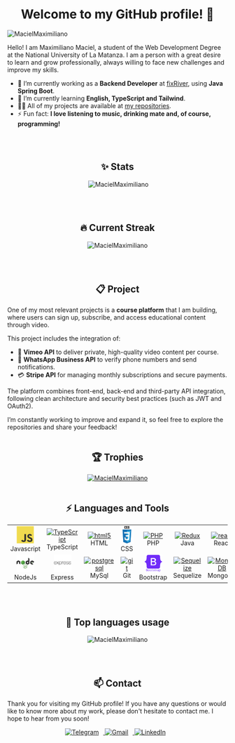 <h1 align="center">Welcome to my GitHub profile! 👋</h1>  
  
<p align="left"> <img src="https://komarev.com/ghpvc/?username=MacielMaximiliano&label=Profile%20views&color=0e75b6&style=flat" alt="MacielMaximiliano" /> </p>

Hello! I am Maximiliano Maciel, a student of the Web Development Degree at the National University of La Matanza. I am a person with a great desire to learn and grow professionally, always willing to face new challenges and improve my skills.

- 🔭 I’m currently working as a **Backend Developer** at [fixRiver](https://fixriver.com), using **Java Spring Boot**.
- 🌱 I’m currently learning **English, TypeScript and Tailwind**.
- 👨‍💻 All of my projects are available at [my repositories](https://github.com/MacielMaximiliano?tab=repositories).
- ⚡ Fun fact: **I love listening to music, drinking mate and, of course, programming!**

<br>
<br>
<h2 align="center">✨ Stats</h2>
<p align="center">&nbsp;<img align="center" src="https://github-readme-stats.vercel.app/api?username=MacielMaximiliano&show_icons=true&locale=en&v=1.0.1" alt="MacielMaximiliano" /></p>
<br>
<br>

<h2 align="center">🔥 Current Streak</h2>
<p align="center"><img align="center" src="https://github-readme-streak-stats.herokuapp.com/?user=MacielMaximiliano&" alt="MacielMaximiliano" /></p>
<br>
<br>

<h2 align="center">📋 Project</h2>

One of my most relevant projects is a **course platform** that I am building, where users can sign up, subscribe, and access educational content through video.

This project includes the integration of:

- 🎥 **Vimeo API** to deliver private, high-quality video content per course.
- 💬 **WhatsApp Business API** to verify phone numbers and send notifications.
- 💳 **Stripe API** for managing monthly subscriptions and secure payments.

The platform combines front-end, back-end and third-party API integration, following clean architecture and security best practices (such as JWT and OAuth2).

I’m constantly working to improve and expand it, so feel free to explore the repositories and share your feedback!
<br>
<br>
<h2 align="center">🏆 Trophies</h2>
<p align="center"> <a href="https://github.com/ryo-ma/github-profile-trophy"><img src="https://github-profile-trophy.vercel.app/?username=MacielMaximiliano" alt="MacielMaximiliano " /></a> 
<br>
<br>

<h2 align="center">⚡ Languages and Tools</h2>
<table align="center" >
  <tr>
    <td align="center" width="96"> 
    <a href="https://developer.mozilla.org/en-US/docs/Web/JavaScript" target="_blank"> <img src="https://raw.githubusercontent.com/devicons/devicon/master/icons/javascript/javascript-original.svg" alt="JavaScript" width="40" height="40"/> </a>
    <br>Javascript
    </td>
    <td align="center" width="96"> 
    <a href="https://www.typescriptlang.org/" target="_blank"> <img src="https://www.vectorlogo.zone/logos/typescriptlang/typescriptlang-icon.svg" alt="TypeScript" width="40" height="40"/> </a>
    <br>TypeScript
    </td>
    <td align="center" width="96"> 
<a href="https://www.w3.org/html/" target="_blank"> <img src="https://www.vectorlogo.zone/logos/w3_html5/w3_html5-icon.svg" alt="html5" width="40" height="40"/> </a>
<br>HTML
    </td>
    <td align="center" width="96"> 
<a href="https://www.w3schools.com/css/" target="_blank"> <img src="https://raw.githubusercontent.com/devicons/devicon/master/icons/css3/css3-original-wordmark.svg" alt="css3" width="40" height="40"/> </a> 
<br>CSS
    </td>
    <td align="center" width="96"> 
<a href="https://www.php.net/" target="_blank"> <img src="https://www.vectorlogo.zone/logos/php/php-horizontal.svg" alt="PHP" width="40" height="40"/> </a>
<br>PHP
    </td>
    <td align="center" width="96"> 
<a href="https://www.java.com/es/" target="_blank"> <img src="https://www.vectorlogo.zone/logos/java/java-vertical.svg" alt="Redux" width="40" height="40"/> </a>
<br>Java
    </td>
    <td align="center" width="96"> 
<a href="https://reactjs.org/" target="_blank"> <img src="https://www.vectorlogo.zone/logos/reactjs/reactjs-icon.svg" alt="react" width="40" height="40"/> </a> 
<br>React
    </td>
  </tr>
  <tr>
    <td align="center" width="96">  <a href="https://nodejs.dev/en/" target="_blank"> <img src="https://raw.githubusercontent.com/devicons/devicon/master/icons/nodejs/nodejs-original-wordmark.svg" alt="Linux" width="40" height="40"/> </a>
<br>NodeJs
    </td>
    <td align="center" width="96"> 
<a href="https://expressjs.com/en/5x/api.html" target="_blank"> <img src="https://raw.githubusercontent.com/devicons/devicon/master/icons/express/express-original-wordmark.svg" alt="express" height="40"/> </a>
<br>Express
    </td>
     <td align="center" width="96">  
<a href="https://www.mysql.com/" target="_blank"> <img src="https://www.vectorlogo.zone/logos/mysql/mysql-horizontal.svg" alt="postgresql" width="40" height="40"/> </a>
<br>MySql
    </td>
    <td align="center" width="96">  
<a href="https://git-scm.com/" target="_blank"> <img src="https://www.vectorlogo.zone/logos/git-scm/git-scm-icon.svg" alt="git" width="40" height="40"/> </a>
<br>Git
</td>
    <td align="center" width="96"> 
    <a href="https://getbootstrap.com" target="_blank" rel=" noreferrer"> <img src="https://raw.githubusercontent.com/devicons/devicon/master/icons/bootstrap/bootstrap-plain-wordmark.svg" alt="bootstrap" width="40" height="40 "/> </a>  
    <br>Bootstrap
    </td>
  <td align="center" width="96">
  <a href="https://sequelize.org/" target="_blank" rel="noreferrer"> <img src="https://www.vectorlogo.zone/logos/sequelizejs/sequelizejs-icon.svg" alt="Sequelize" width="40" height="40"/> </a> 
<br>Sequelize
  </td>
      <td align="center" width="96">
  <a href="https://www.mongodb.com/es" target="_blank" rel="noreferrer"> <img src="https://www.vectorlogo.zone/logos/mongodb/mongodb-icon.svg" alt="MongoDB" width="40" height="40"/> </a> 
<br>MongoDB
  </td>
</table>

<br>
<br>
<h2 align="center">📓 Top languages usage</h2>
<p align="center"><img src="https://github-readme-stats.vercel.app/api/top-langs?username=MacielMaximiliano&show_icons=true&locale=en&layout=compact&v=1.0.3" alt="MacielMaximiliano" /></p>
<br>
<br>

<h2 align="center">📫 Contact</h2>

Thank you for visiting my GitHub profile! If you have any questions or would like to know more about my work, please don't hesitate to contact me. I hope to hear from you soon!

<p align="center">
  <a href="https://t.me/MaximilianoGMaciel">
    <img alt="Telegram" width="22px" src="https://www.vectorlogo.zone/logos/telegram/telegram-icon.svg" style="margin-right: 10px;"/>
  </a>
  <a href="mailto:maxishu60@gmail.com">
    <img alt="Gmail" width="22px" src="https://www.vectorlogo.zone/logos/gmail/gmail-icon.svg" style="margin-right: 10px;"/>
  </a>
  <a href="https://www.linkedin.com/in/maximiliano-maciel-7761b1234/">
    <img alt="LinkedIn" width="22px" src="https://raw.githubusercontent.com/rahuldkjain/github-profile-readme-generator/master/src/images/icons/Social/linked-in-alt.svg" style="margin-right: 10px;"/>
  </a>
</p>
